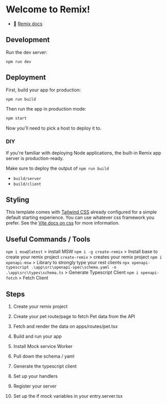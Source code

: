 # Welcome to Remix!

- 📖 [Remix docs](https://remix.run/docs)

## Development

Run the dev server:

```shellscript
npm run dev
```

## Deployment

First, build your app for production:

```sh
npm run build
```

Then run the app in production mode:

```sh
npm start
```

Now you'll need to pick a host to deploy it to.

### DIY

If you're familiar with deploying Node applications, the built-in Remix app server is production-ready.

Make sure to deploy the output of `npm run build`

- `build/server`
- `build/client`

## Styling

This template comes with [Tailwind CSS](https://tailwindcss.com/) already configured for a simple default starting experience. You can use whatever css framework you prefer. See the [Vite docs on css](https://vitejs.dev/guide/features.html#css) for more information.


## Useful Commands / Tools
`npm i msw@latest` > install MSW
`npm i -g create-remix` > Install base to create your remix project
`create-remix` > creates your remix project
`npm i openapi-msw` > Library to strongly type your rest clients
`npx openapi-typescript .\app\src\openapi-spec\schema.yaml -o .\app\src\types\schema.ts` > Generate Typescript Client
`npm i openapi-fetch` > Fetch Client

## Steps

1. Create your remix project 
2. Create your pet route/page to fetch Pet data from the API
3. Fetch and render the data on apps/routes/pet.tsx
4. Build and run your app

5. Install Mock service Worker
6. Pull down the schema / yaml
7. Generate the typescript client
8. Set up your handlers
9. Register your server 
10. Set up the if mock variables in your entry.server.tsx
